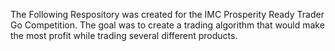 The Following Respository was created for the IMC Prosperity Ready Trader Go Competition.
The goal was to create a trading algorithm that would make the most profit while trading several different products.
